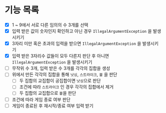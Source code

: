 # 기능 목록
- [x] 1 ~ 9에서 서로 다른 임의의 수 3개를 선택
- [x] 입력 받은 값이 숫자인지 확인하고 아닌 경우 `IllegalArgumentException` 을 발생시키기
- [x] 3자리 미만 혹은 초과의 입력을 받으면 `IllegalArgumentException` 을 발생시키기
- [x] 입력 받은 3자리수 값들이 모두 다른지 판단 후 아니면 `IllegalArgumentException` 을 발생시키기
- [ ] 무작위 수 3개, 입력 받은 수 3개를 각각의 집합을 생성 
- [ ] 위에서 만든 각각의 집합을 통해 `낫싱`, `스트라이크`, `볼` 을 판단
  - [ ] 두 집합의 교집합이 공집합이면 `낫싱`으로 판단
  - [ ] 조건에 따라 `스트라이크` 인 경우 각각의 집합에서 제거
  - [ ] 두 집합의 교집합으로 `볼`을 판단
- [ ] 조건에 따라 게임 종료 여부 판단
- [ ] 게임이 종료된 후 재시작/종료 여부 입력 받기
